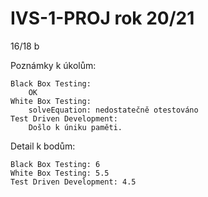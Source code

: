# IVS-1-PROJ rok 20/21

16/18 b

Poznámky k úkolům:

	Black Box Testing:
		OK
	White Box Testing:
		solveEquation: nedostatečně otestováno
	Test Driven Development:
		Došlo k úniku paměti.
Detail k bodům:

	Black Box Testing: 6
	White Box Testing: 5.5
	Test Driven Development: 4.5
